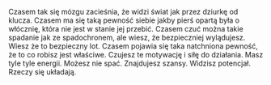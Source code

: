 Czasem tak się mózgu zacieśnia, że widzi świat jak przez dziurkę od klucza. Czasem ma się taką pewność siebie jakby pierś opartą była o włócznię, która nie jest w stanie jej przebić. Czasem czuć można takie spadanie jak ze spadochronem, ale wiesz, że bezpieczniej wylądujesz. Wiesz że to bezpieczny lot. 
Czasem pojawia się taka natchniona pewność, że to co robisz jest właściwe. Czujesz  te motywację i siłę do działania. Masz tyle tyle energii. Możesz nie spać. Znajdujesz szansy. Widzisz potencjał. Rzeczy się układają.

